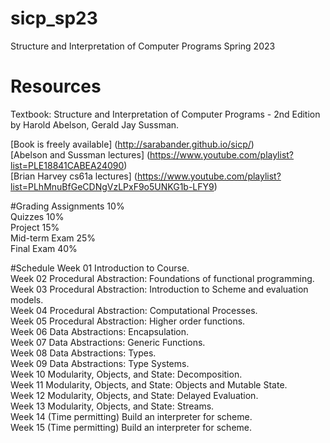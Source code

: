 # sicp_sp23
Structure and Interpretation of Computer Programs Spring 2023


# Resources
Textbook: Structure and Interpretation of Computer Programs - 2nd Edition by Harold Abelson, Gerald Jay Sussman.  

[Book is freely available] (http://sarabander.github.io/sicp/)  
[Abelson and Sussman lectures] (https://www.youtube.com/playlist?list=PLE18841CABEA24090)  
[Brian Harvey cs61a lectures] (https://www.youtube.com/playlist?list=PLhMnuBfGeCDNgVzLPxF9o5UNKG1b-LFY9)  

#Grading
Assignments	10%  
Quizzes	10%  
Project	15%  
Mid-term Exam	25%  
Final Exam	40% 


#Schedule
Week 01	Introduction to Course.  
Week 02	Procedural Abstraction: Foundations of functional programming.  
Week 03	Procedural Abstraction: Introduction to Scheme and evaluation models.  
Week 04	Procedural Abstraction: Computational Processes.  
Week 05	Procedural Abstraction: Higher order functions.  
Week 06	Data Abstractions: Encapsulation.  
Week 07	Data Abstractions: Generic Functions.  
Week 08	Data Abstractions: Types.  
Week 09	Data Abstractions: Type Systems.  
Week 10	Modularity, Objects, and State: Decomposition.  
Week 11	Modularity, Objects, and State: Objects and Mutable State.  
Week 12	Modularity, Objects, and State: Delayed Evaluation.  
Week 13	Modularity, Objects, and State: Streams.  
Week 14	(Time permitting) Build an interpreter for scheme.  
Week 15	(Time permitting) Build an interpreter for scheme.  

